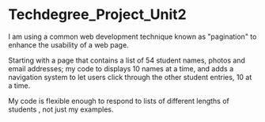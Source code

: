 # Techdegree_Project_Unit2

I am using a common web development technique known as "pagination" to enhance the usability of a web page.

Starting with a page that contains a list of 54 student names, photos and email addresses; my code to displays 10 names at a time, and adds a navigation system to let users click through the other student entries, 10 at a time.

My code is flexible enough to respond to lists of different lengths of students , not just my examples.

